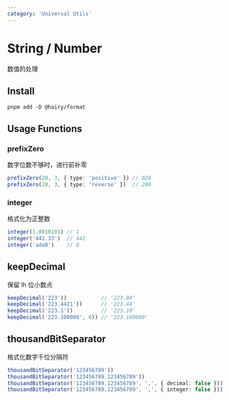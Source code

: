 ```yaml
---
category: 'Universal Utils'
---
```


# String / Number

数值的处理

## Install

```
pnpm add -D @hairy/format
```

## Usage Functions

### prefixZero

数字位数不够时，进行前补零

```typescript
prefixZero(20, 3, { type: 'positive' }) // 020
prefixZero(20, 3, { type: 'reverse' })  // 200
```

### integer

格式化为正整数

```typescript
integer(1.0010101) // 1
integer('442.33')  // 442
integer('ada0')    // 0
```

## keepDecimal

保留 lh 位小数点

```typescript
keepDecimal('223'))           // '223.00'
keepDecimal('223.4421'))      // '223.44'
keepDecimal('223.1'))         // '223.10'
keepDecimal('223.100000', 6)) // '223.100000'
```

## thousandBitSeparator

格式化数字千位分隔符

```typescript
thousandBitSeparator('123456789'))                                     //'123,456,789'
thousandBitSeparator('123456789.123456789'))                           //'123,456,789.123,456,789'
thousandBitSeparator('123456789.123456789', ',', { decimal: false }))  //'123,456,789.123456789'
thousandBitSeparator('123456789.123456789', ',', { integer: false }))  //'123456789.123,456,789'
```